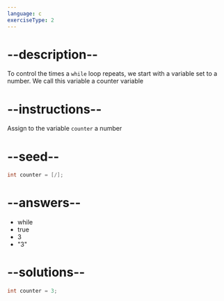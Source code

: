 ```yaml
---
language: c
exerciseType: 2
---
```


# --description--

To control the times a `while` loop repeats, we start with a variable set to a number.
We call this variable a counter variable

# --instructions--

Assign to the variable `counter` a number

# --seed--

```c
int counter = [/];
```

# --answers--

- while
- true
- 3
- "3"

# --solutions--

```c
int counter = 3;
```
